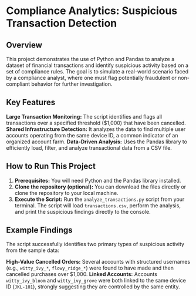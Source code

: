 # Compliance Analytics: Suspicious Transaction Detection

## Overview

This project demonstrates the use of Python and Pandas to analyze a dataset of financial transactions and identify suspicious activity based on a set of compliance rules. The goal is to simulate a real-world scenario faced by a compliance analyst, where one must flag potentially fraudulent or non-compliant behavior for further investigation.

## Key Features

**Large Transaction Monitoring:** The script identifies and flags all transactions over a specified threshold ($1,000) that have been cancelled.
**Shared Infrastructure Detection:** It analyzes the data to find multiple user accounts operating from the same device ID, a common indicator of an organized account farm.
**Data-Driven Analysis:** Uses the Pandas library to efficiently load, filter, and analyze transactional data from a CSV file.

## How to Run This Project

1.  **Prerequisites:** You will need Python and the Pandas library installed.
2.  **Clone the repository (optional):** You can download the files directly or clone the repository to your local machine.
3.  **Execute the Script:** Run the `analyze_transactions.py` script from your terminal. The script will load `transactions.csv`, perform the analysis, and print the suspicious findings directly to the console.

## Example Findings

The script successfully identifies two primary types of suspicious activity from the sample data:

**High-Value Cancelled Orders:** Several accounts with structured usernames (e.g., `witty_ivy_*`, `flowy_ridge_*`) were found to have made and then cancelled purchases over $1,000.
**Linked Accounts:** Accounts `witty_ivy_bloom` and `witty_ivy_grove` were both linked to the same device ID (`JKL-101`), strongly suggesting they are controlled by the same entity.

